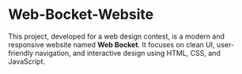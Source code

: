# Web-Bocket-Website
This project, developed for a web design contest, is a modern and responsive website named **Web Bocket**.   It focuses on clean UI, user-friendly navigation, and interactive design using HTML, CSS, and JavaScript.  
